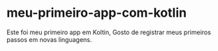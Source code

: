 # meu-primeiro-app-com-kotlin
Este foi meu primeiro app em Koltin, Gosto de registrar meus primeiros passos em novas linguagens.
